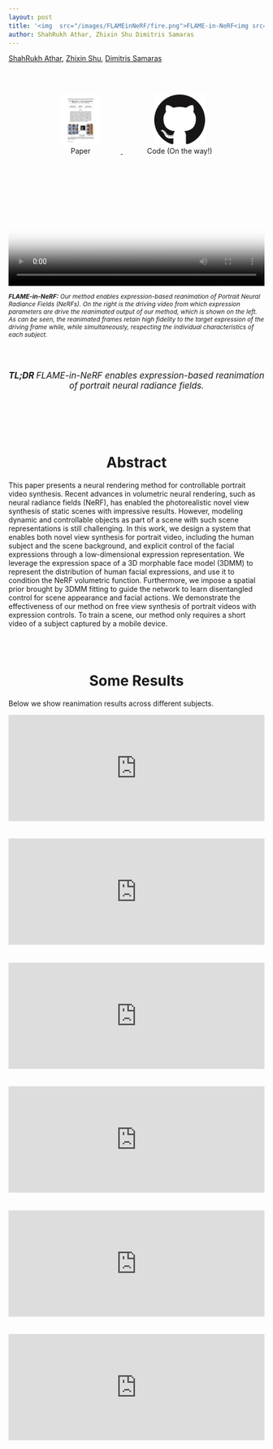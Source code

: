 ```yaml
---
layout: post
title: '<img  src="/images/FLAMEinNeRF/fire.png">FLAME-in-NeRF<img src="/images/FLAMEinNeRF/fire.png">: Neural control of Radiance Fields for Free View Face Animation'
author: ShahRukh Athar, Zhixin Shu Dimitris Samaras
---
```

<!--h1 align="left"><img height="20" width="16" src="/images/FLAMEinNeRF/fire.png">FLAME-in-NeRF<img height="20" width="16" src="/images/FLAMEinNeRF/fire.png">: Neural control of Radiance Fields for Free View Face Animation</h1-->
<p>
<a href="http://shahrukhathar.github.io/about/" target="_blank">ShahRukh Athar</a>,
<a href="https://zhixinshu.github.io/" target="_blank">Zhixin Shu</a>, 
<a href="https://www3.cs.stonybrook.edu/~samaras/" target="_blank">Dimitris Samaras</a>
</p>
<br>
<br>
<div align="center">
  <a href="https://arxiv.org/abs/2012.07999">
    <figure style="display:inline-block;">
      <img height="100" width="78" src="/images/FLAMEinNeRF/paper-thumb.png">
      <figcaption>Paper</figcaption>
  </figure>
  </a>
  &nbsp;
  <a href="http://shahrukhathar.github.io/2021/08/12/FLAMEinNeRF.html">
    <figure style="display:inline-block;">
      <img height="100" width="100" src="/images/github.png">
      <figcaption>Code (On the way!)</figcaption>
    </figure>
  </a>
</div>
<br>
<br>
<div class="embed-container" style="position:relative;padding-bottom:41.56%;">
<video  style="width:100%;height:100%;position:absolute;left:0px;top:0px;" src="/videos/FLAMEinNeRF/Subj4_Drive.avi" poster="/videos/FLAMEinNeRF/Subj4_thumb.png" controls>
  This is fallback content to display for user agents that do not support the video tag.
</video>
</div>
<p style="font-size:12px"><i><b>FLAME-in-NeRF:</b>  Our method enables expression-based reanimation of Portrait Neural Radiance Fields (NeRFs). On the right is the driving video from which expression parameters are drive the reanimated output of our method, which is shown on the left. As can be seen, the reanimated frames retain high fidelity to the target expression of the driving frame while, while simultaneously, respecting the individual characteristics of each subject.</i></p>

<br>
<div align="center">
  <br>
  <p style="font-size:17px"><i><b>TL;DR </b> FLAME-in-NeRF enables expression-based reanimation of portrait neural radiance fields.</i></p>
  <br>
  <br>
</div>

<br>
<div align="center">
<br>
<h1 style="text-align: center">Abstract</h1>
</div>

This paper presents a neural rendering method for controllable portrait video synthesis.
Recent advances in volumetric neural rendering, such as neural radiance fields (NeRF), has enabled the photorealistic novel view synthesis of static scenes with impressive results. However, modeling dynamic and controllable objects as part of a scene with such scene representations is still challenging. 
In this work, we design a system that enables both novel view synthesis for portrait video, including the human subject and the scene background, and explicit control of the facial expressions through a low-dimensional expression representation.
We leverage the expression space of a 3D morphable face model (3DMM) to represent the distribution of human facial expressions, and use it to condition the NeRF volumetric function.
Furthermore, we impose a spatial prior brought by 3DMM fitting to guide the network to learn disentangled control for  scene appearance and  facial actions.
We demonstrate the effectiveness of our method on free view synthesis of portrait videos with expression controls. To train a scene, our method only requires a short video of a subject captured by a mobile device.

<br>
<div align="center">
<br>
<h1 style="text-align: center">Some Results</h1>
</div>

Below we show reanimation results across different subjects.

<div class="embed-container" style="position:relative;padding-bottom:41.56%;">
  <iframe
      src="https://drive.google.com/file/d/1-bmWJ8gBKyPUnUViUAVtFeWy7F22lgO1/preview"
      frameborder="0"
      style="width:100%;height:100%;position:absolute;left:0px;top:0px;"
      width="100%" height="100%" 
      allowfullscreen allow="autoplay">
  </iframe>
</div>
<br>
<br>
<div class="embed-container" style="position:relative;padding-bottom:41.56%;">
  <iframe
      src="https://drive.google.com/file/d/1AiSy2M7emLMtfWeSnWBenW2ItfCtVhv4/preview"
      frameborder="0"
      style="width:100%;height:100%;position:absolute;left:0px;top:0px;"
      width="100%" height="100%" 
      allowfullscreen allow="autoplay">
  </iframe>
</div>
<br>
<br>
<div class="embed-container" style="position:relative;padding-bottom:41.56%;">
  <iframe
      src="https://drive.google.com/file/d/1_Rorr1uvL9paD6JZ2_2T0yFLcNSU3b5i/preview"
      frameborder="0"
      style="width:100%;height:100%;position:absolute;left:0px;top:0px;"
      width="100%" height="100%" 
      allowfullscreen allow="autoplay">
  </iframe>
</div>
<br>
<br>
<div class="embed-container" style="position:relative;padding-bottom:41.56%;">
  <iframe
      src="https://drive.google.com/file/d/10aIndNUQ79TNsejosviDE5qDHw7aRBdQ/preview"
      frameborder="0"
      style="width:100%;height:100%;position:absolute;left:0px;top:0px;"
      width="100%" height="100%" 
      allowfullscreen allow="autoplay">
  </iframe>
</div>
<br>
<br>
<div class="embed-container" style="position:relative;padding-bottom:41.56%;">
  <iframe
      src="https://drive.google.com/file/d/11BFZXVYx22hijC_GxbzhUrkKVDHVDL8v/preview"
      frameborder="0"
      style="width:100%;height:100%;position:absolute;left:0px;top:0px;"
      width="100%" height="100%" 
      allowfullscreen allow="autoplay">
  </iframe>
</div>
<br>
<br>
<div class="embed-container" style="position:relative;padding-bottom:41.56%;">
  <iframe
      src="https://drive.google.com/file/d/15OzbA-N_2UzkHJ68J8VODrln63tv3kND/preview"
      frameborder="0"
      style="width:100%;height:100%;position:absolute;left:0px;top:0px;"
      width="100%" height="100%" 
      allowfullscreen allow="autoplay">
  </iframe>
</div>
<br>
<div align="center">
<br>
